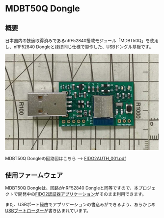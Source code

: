 # MDBT50Q Dongle

## 概要

日本国内の技適取得済みであるnRF52840搭載モジュール「MDBT50Q」を使用し、nRF52840 Dongleとほぼ同じ仕様で製作した、USBドングル基板です。

<img src="assets/0000.jpg" width="500">

MDBT50Q Dongleの回路図はこちら --> [FIDO2AUTH_001.pdf](https://github.com/diverta/onecard-fido/blob/master/FIDO2Device/pcb/FIDO2AUTH_001.pdf)

## 使用ファームウェア

MDBT50Q Dongleは、回路がnRF52840 Dongleと同等ですので、本プロジェクトで開発中の[FIDO2認証器アプリケーション](https://github.com/diverta/onecard-fido/tree/master/nRF5_SDK_v15.3.0)がそのまま利用できます。

また、USBポート経由でアプリケーションの書込みができるよう、あらかじめ[USBブートローダー](USBBOOTLOADER.md)が書き込まれています。
